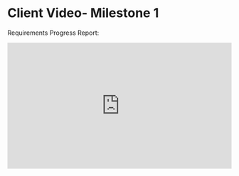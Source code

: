 # Client Video- Milestone 1

Requirements Progress Report:

<div style="position: relative; padding-bottom: 56.25%; height: 0;"><iframe style="position: absolute; top: 0; left: 0; width: 100%; height: 100%; border: 0;" src="https://tella.video/scuffeds-video-2o2u" allowfullscreen allowtransparency></iframe></div>

